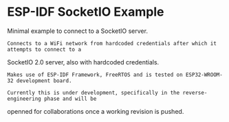 # ESP-IDF SocketIO Example

Minimal example to connect to a SocketIO server.

    Connects to a WiFi network from hardcoded credentials after which it attempts to connect to a 
SocketIO 2.0 server, also with hardcoded credentials.

    Makes use of ESP-IDF Framework, FreeRTOS and is tested on ESP32-WROOM-32 development board.

    Currently this is under development, specifically in the reverse-engineering phase and will be
openned for collaborations once a working revision is pushed.